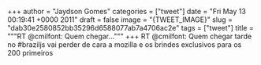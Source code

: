 
+++
author = "Jaydson Gomes"
categories = ["tweet"]
date = "Fri May 13 00:19:41 +0000 2011"
draft = false
image = "{TWEET_IMAGE}"
slug = "dab30e2580852bb35296d6588077ab7a4706ac2e"
tags = ["tweet"]
title = """RT @cmilfont: Quem chegar..."""
+++
RT @cmilfont: Quem chegar tarde no #braziljs vai perder de cara a mozilla e os brindes exclusivos para os 200 primeiros

